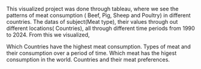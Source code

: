 This visualized project was done through tableau, where we see the patterns of meat consumption ( Beef, Pig, Sheep and Poultry) in different countries.
The datas of subject(Meat type), their values through out different locations( Countries), all through different time periods from 1990 to 2024.
From this we visualized, 





Which Countries have the highest meat consumption.
Types of meat and their consumption over a period of time.
Which meat has the higest consumption in the world.
Countries and their meat preferences.
